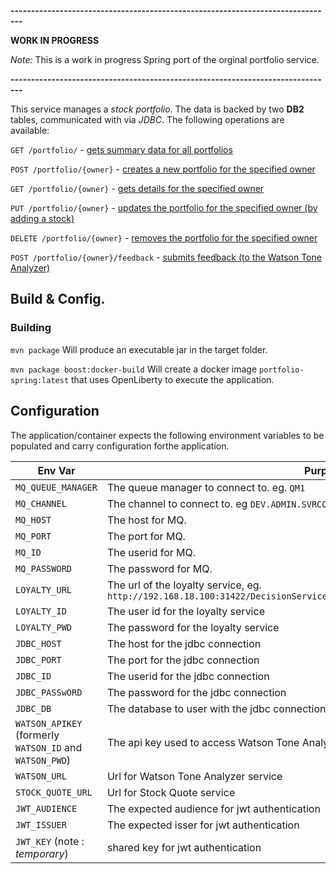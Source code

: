<!--
       Copyright 2017 IBM Corp All Rights Reserved

   Licensed under the Apache License, Version 2.0 (the "License");
   you may not use this file except in compliance with the License.
   You may obtain a copy of the License at

       http://www.apache.org/licenses/LICENSE-2.0

   Unless required by applicable law or agreed to in writing, software
   distributed under the License is distributed on an "AS IS" BASIS,
   WITHOUT WARRANTIES OR CONDITIONS OF ANY KIND, either express or implied.
   See the License for the specific language governing permissions and
   limitations under the License.
-->


__-------------------------------------------------------------------------------__

__WORK IN PROGRESS__

*Note:* This is a work in progress Spring port of the orginal portfolio service. 

__-------------------------------------------------------------------------------__

This service manages a *stock portfolio*.  The data is backed by two **DB2** tables, communicated with
via *JDBC*.  The following operations are available:

`GET /portfolio/` - [gets summary data for all portfolios](docs/getPorfolios.md)

`POST /portfolio/{owner}` - [creates a new portfolio for the specified owner](docs/createPortfolio.md)

`GET /portfolio/{owner}` - [gets details for the specified owner](docs/getFullPortfolio.md)

`PUT /portfolio/{owner}` - [updates the portfolio for the specified owner (by adding a stock)](docs/updatePortfolio.md)

`DELETE /portfolio/{owner}` - [removes the portfolio for the specified owner](docs/deletePortfolio.md)

`POST /portfolio/{owner}/feedback` - [submits feedback (to the Watson Tone Analyzer)](docs/submitFeedback.md)

## Build & Config.

### Building

`mvn package` Will produce an executable jar in the target folder.

`mvn package boost:docker-build` Will create a docker image `portfolio-spring:latest` that uses OpenLiberty to execute the application.

## Configuration

The application/container expects the following environment variables to be populated and carry configuration forthe application.

| Env Var | Purpose |
|---------|---------|
|`MQ_QUEUE_MANAGER` | The queue manager to connect to. eg. `QM1`|
|`MQ_CHANNEL` | The channel to connect to. eg `DEV.ADMIN.SVRCONN`|
|`MQ_HOST` | The host for MQ.|
|`MQ_PORT` | The port for MQ.|
|`MQ_ID` | The userid for MQ.|
|`MQ_PASSWORD` | The password for MQ.|
|`LOYALTY_URL` | The url of the loyalty service, eg. `http://192.168.18.100:31422/DecisionService/rest/v1/ICP_Trader_Dev_1/determineLoyalty` |
|`LOYALTY_ID`| The user id for the loyalty service|
|`LOYALTY_PWD`| The password for the loyalty service|
|`JDBC_HOST` | The host for the jdbc connection |
|`JDBC_PORT` | The port for the jdbc connection | 
|`JDBC_ID` | The userid for the jdbc connection |
|`JDBC_PASSwORD` | The password for the jdbc connection |
|`JDBC_DB` | The database to user with the jdbc connection | 
|`WATSON_APIKEY` (formerly `WATSON_ID` and `WATSON_PWD`)| The api key used to access Watson Tone Analyzer service |
|`WATSON_URL` | Url for Watson Tone Analyzer service |
|`STOCK_QUOTE_URL` | Url for Stock Quote service | 
|`JWT_AUDIENCE` | The expected audience for jwt authentication |
|`JWT_ISSUER` | The expected isser for jwt authentication | 
|`JWT_KEY` (note : *temporary*) | shared key for jwt authentication |


